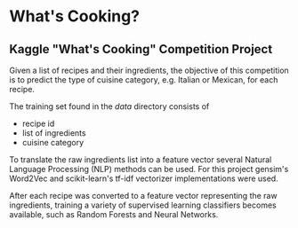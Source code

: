# What's Cooking?

## Kaggle "What's Cooking" Competition Project

Given a list of recipes and their ingredients, the objective of this competition
is to predict the type of cuisine category, e.g. Italian or Mexican, for each recipe.

The training set found in the *data* directory consists of
- recipe id
- list of ingredients
- cuisine category

To translate the raw ingredients list into a feature vector several
Natural Language Processing (NLP) methods can be used. For this project
gensim's Word2Vec and scikit-learn's tf-idf vectorizer implementations were used.

After each recipe was converted to a feature vector representing the raw ingredients,
training a variety of supervised learning classifiers becomes available, such as
Random Forests and Neural Networks.
